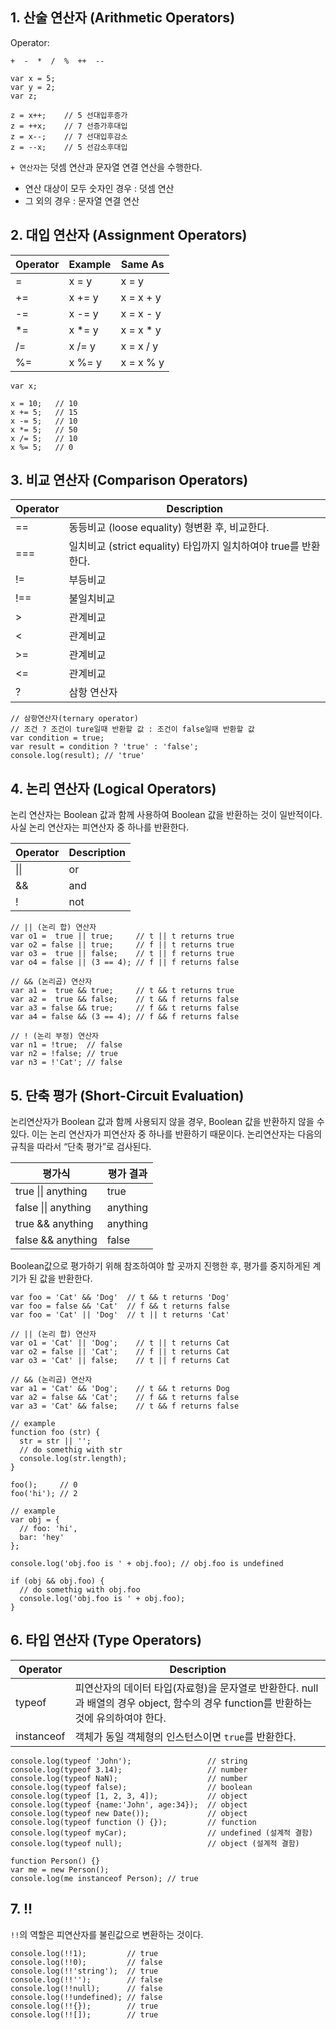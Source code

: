 ## 1. 산술 연산자 (Arithmetic Operators)

Operator:

```
+  -  *  /  %  ++  --
```

```
var x = 5;
var y = 2;
var z;

z = x++;    // 5 선대입후증가
z = ++x;    // 7 선증가후대입
z = x--;    // 7 선대입후감소
z = --x;    // 5 선감소후대입
```

`+ 연산자`는 덧셈 연산과 문자열 연결 연산을 수행한다.

- 연산 대상이 모두 숫자인 경우 : 덧셈 연산
- 그 외의 경우 : 문자열 연결 연산



## 2. 대입 연산자 (Assignment Operators)

| Operator | Example | Same As   |
| -------- | ------- | --------- |
| =        | x = y   | x = y     |
| +=       | x += y  | x = x + y |
| -=       | x -= y  | x = x - y |
| *=       | x *= y  | x = x * y |
| /=       | x /= y  | x = x / y |
| %=       | x %= y  | x = x % y |

```
var x;

x = 10;   // 10
x += 5;   // 15
x -= 5;   // 10
x *= 5;   // 50
x /= 5;   // 10
x %= 5;   // 0
```



## 3. 비교 연산자 (Comparison Operators)

| Operator | Description                              |
| -------- | ---------------------------------------- |
| ==       | 동등비교 (loose equality) 형변환 후, 비교한다.       |
| ===      | 일치비교 (strict equality) 타입까지 일치하여야 true를 반환한다. |
| !=       | 부등비교                                     |
| !==      | 불일치비교                                    |
| >        | 관계비교                                     |
| <        | 관계비교                                     |
| >=       | 관계비교                                     |
| <=       | 관계비교                                     |
| ?        | 삼항 연산자                                   |

```
// 삼항연산자(ternary operator)
// 조건 ? 조건이 ture일때 반환할 값 : 조건이 false일때 반환할 값
var condition = true;
var result = condition ? 'true' : 'false';
console.log(result); // 'true'
```



## 4. 논리 연산자 (Logical Operators)

논리 연산자는 Boolean 값과 함께 사용하여 Boolean 값을 반환하는 것이 일반적이다. 사실 논리 연산자는 피연산자 중 하나를 반환한다.

| Operator | Description |
| -------- | ----------- |
| \|\|     | or          |
| &&       | and         |
| !        | not         |

```
// || (논리 합) 연산자
var o1 =  true || true;     // t || t returns true
var o2 = false || true;     // f || t returns true
var o3 =  true || false;    // t || f returns true
var o4 = false || (3 == 4); // f || f returns false

// && (논리곱) 연산자
var a1 =  true && true;     // t && t returns true
var a2 =  true && false;    // t && f returns false
var a3 = false && true;     // f && t returns false
var a4 = false && (3 == 4); // f && f returns false

// ! (논리 부정) 연산자
var n1 = !true;  // false
var n2 = !false; // true
var n3 = !'Cat'; // false
```



## 5. 단축 평가 (Short-Circuit Evaluation)

논리연산자가 Boolean 값과 함께 사용되지 않을 경우, Boolean 값을 반환하지 않을 수 있다. 이는 논리 연산자가 피연산자 중 하나를 반환하기 때문이다. 논리연산자는 다음의 규칙을 따라서 “단축 평가”로 검사된다.

| 평가식                 | 평가 결과    |
| ------------------- | -------- |
| true \|\| anything  | true     |
| false \|\| anything | anything |
| true && anything    | anything |
| false && anything   | false    |

Boolean값으로 평가하기 위해 참조하여야 할 곳까지 진행한 후, 평가를 중지하게된 계기가 된 값을 반환한다.

```
var foo = 'Cat' && 'Dog'  // t && t returns 'Dog'
var foo = false && 'Cat'  // f && t returns false
var foo = 'Cat' || 'Dog'  // t || t returns 'Cat'
```



```
// || (논리 합) 연산자
var o1 = 'Cat' || 'Dog';    // t || t returns Cat
var o2 = false || 'Cat';    // f || t returns Cat
var o3 = 'Cat' || false;    // t || f returns Cat

// && (논리곱) 연산자
var a1 = 'Cat' && 'Dog';    // t && t returns Dog
var a2 = false && 'Cat';    // f && t returns false
var a3 = 'Cat' && false;    // t && f returns false

// example
function foo (str) {
  str = str || '';
  // do somethig with str
  console.log(str.length);
}

foo();     // 0
foo('hi'); // 2

// example
var obj = {
  // foo: 'hi',
  bar: 'hey'
};

console.log('obj.foo is ' + obj.foo); // obj.foo is undefined

if (obj && obj.foo) {
  // do somethig with obj.foo
  console.log('obj.foo is ' + obj.foo);
}
```



## 6. 타입 연산자 (Type Operators)

| Operator   | Description                              |
| ---------- | ---------------------------------------- |
| typeof     | 피연산자의 데이터 타입(자료형)을 문자열로 반환한다. null과 배열의 경우 object, 함수의 경우 function를 반환하는 것에 유의하여야 한다. |
| instanceof | 객체가 동일 객체형의 인스턴스이면 `true`를 반환한다.         |

```
console.log(typeof 'John');                 // string
console.log(typeof 3.14);                   // number
console.log(typeof NaN);                    // number
console.log(typeof false);                  // boolean
console.log(typeof [1, 2, 3, 4]);           // object
console.log(typeof {name:'John', age:34});  // object
console.log(typeof new Date());             // object
console.log(typeof function () {});         // function
console.log(typeof myCar);                  // undefined (설계적 결함)
console.log(typeof null);                   // object (설계적 결함)

function Person() {}
var me = new Person();
console.log(me instanceof Person); // true
```





## 7. !!

`!!`의 역할은 피연산자를 불린값으로 변환하는 것이다.

```
console.log(!!1);         // true
console.log(!!0);         // false
console.log(!!'string');  // true
console.log(!!'');        // false
console.log(!!null);      // false
console.log(!!undefined); // false
console.log(!!{});        // true
console.log(!![]);        // true
```

